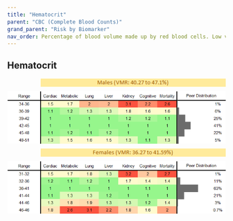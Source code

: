 ```yaml
---
title: "Hematocrit"
parent: "CBC (Complete Blood Counts)"
grand_parent: "Risk by Biomarker"
nav_order: Percentage of blood volume made up by red blood cells. Low values suggest anemia; high values may indicate dehydration or polycythemia.
---
```



## Hematocrit




<div style="display: flex; flex-direction: column; gap: 10px;">

  <img src="/assets/images/vmrbiomarker_hematocrit__male.png" alt="Hematocrit VMR Male" style="margin-left: 15%">
  <img src="/assets/images/rr_hematocrit__male.png" alt="Hematocrit RR Male">

  <img src="/assets/images/vmrbiomarker_hematocrit__female.png" alt="Hematocrit VMR Female" style="margin-left: 15%; ">
  <img src="/assets/images/rr_hematocrit__female.png" alt="Hematocrit RR Female">

</div>




